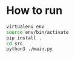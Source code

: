 How to run
====

```bash
virtualenv env
source env/bin/activate
pip install .
cd src
python3 ./main.py
```
